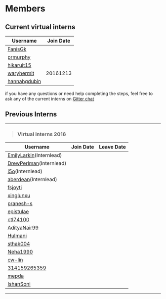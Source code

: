 # Members
## Current virtual interns
|**Username**|**Join Date**|
|------------|-------------|
|[FanisGk](FanisGk.md)|   |
|[prmurphy](prmurphy.md)|   |
|[hikaruit15](hikaruit15.md)|   |
|[waryhermit](waryhermit.md)|20161213|
|[hannahgdubin](hannahgdubin.md)|   |


if you have any questions or need help completing the steps, feel free to ask any of the current interns on [Gitter chat](https://gitter.im/open-learning-exchange/chat)

## Previous Interns
---


>### Virtual interns 2016
|**Username**|**Join Date**|**Leave Date**|
|------------|-------------|--------------|
|[EmilyLarkin](EmilyLarkin.md)(Internlead)|   |   |
|[DrewPerlman](DrewPerlman.md)(Internlead)|   |   |
|[i5o](i5o.md)(Internlead)|   |   |
|[aberdean](aberdean.md)(Internlead)|   |   |
|[fsjoyti](fsjoyti.md)|   |   |
|[xinglunxu](xinglunxu.md)|   |   |
|[pranesh-s](pranesh-s.md)|   |   |
|[epistulae](epistulae.md)|   |   |
|[ctl74100](ctl74100.md)|   |   |
|[AdityaNair99](AdityaNair99.md)|   |   |
|[Hulmani](Hulmani.md)|   |   |
|[sthak004](sthak004.md)|   |   |
|[Neha1990](Neha1990.md)|   |   |
|[cw-lin](cw-lin.md)|   |   |
|[314159265359](314159265359.md)|   |   |
|[mepda](mepda.md)|   |   |
|[IshanSoni](IshanSoni.md)|   |   |



---

